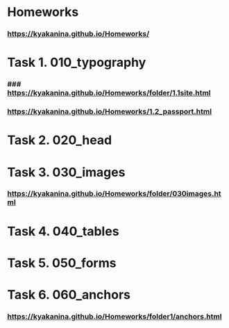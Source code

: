 # Homeworks
### https://kyakanina.github.io/Homeworks/
# Task 1. 010_typography
### ### https://kyakanina.github.io/Homeworks/folder/1.1site.html
### https://kyakanina.github.io/Homeworks/1.2_passport.html
# Task 2. 020_head
# Task 3. 030_images
### https://kyakanina.github.io/Homeworks/folder/030images.html
# Task 4. 040_tables
# Task 5. 050_forms
# Task 6. 060_anchors
### https://kyakanina.github.io/Homeworks/folder1/anchors.html
